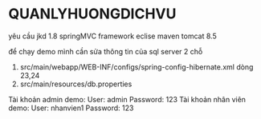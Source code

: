 # QUANLYHUONGDICHVU

yêu cầu
jkd 1.8
springMVC framework
eclise
maven
tomcat 8.5

để chạy demo mình cần sửa thông tin của sql server 2 chỗ
1. src/main/webapp/WEB-INF/configs/spring-config-hibernate.xml dòng 23,24 
2. src/main/resources/db.properties 

Tài khoản admin demo:
 User: admin
 Password: 123
Tài khoản nhân viên demo:
 User: nhanvien1
 Password: 123


